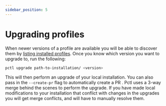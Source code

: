 ```yaml
---
sidebar_position: 5
---
```


# Upgrading profiles

When newer versions of a profile are available you will be able to discover them by 
[listing installed profiles](/docs/installer-docs/listing-installed-profiles#listing-installed-profiles).
Once you know which version you want to upgrade to, run the following:

```bash
pctl upgrade path-to-installation/ <version>
```

This will then perform an upgrade of your local installation. You can also pass in the `--create-pr` flag to automatically create a PR
. Pctl uses a 3-way merge behind the scenes to perform the upgrade. If you have made local modifications to
your installation that conflict with changes in the upgrades you will get merge conflicts, and will have to manually resolve them.
